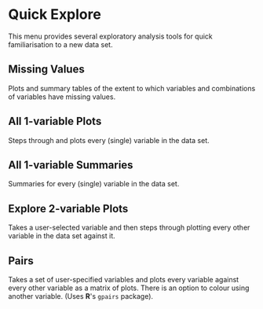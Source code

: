 # Quick Explore

This menu provides several exploratory analysis tools for quick familiarisation to a new data set.


## Missing Values

Plots and summary tables of the extent to which variables and combinations of variables have missing values.


## All 1-variable Plots

Steps through and plots every (single) variable in the data set.


## All 1-variable Summaries

Summaries for every (single) variable in the data set.


## Explore 2-variable Plots

Takes a user-selected variable and then steps through plotting every other variable in the data set against it.


## Pairs

Takes a set of user-specified variables and plots every variable against every other variable as a matrix of plots. There is an option to colour using another variable. (Uses __R__'s `gpairs` package).
